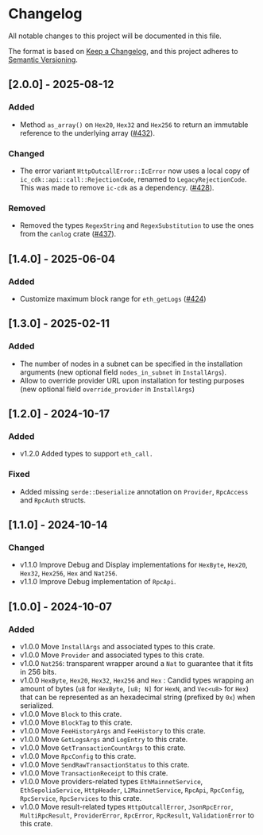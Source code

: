 # Changelog

All notable changes to this project will be documented in this file.

The format is based on [Keep a Changelog](https://keepachangelog.com/en/1.0.0/),
and this project adheres to [Semantic Versioning](https://semver.org/spec/v2.0.0.html).

## [2.0.0] - 2025-08-12

### Added

- Method `as_array()` on `Hex20`, `Hex32` and `Hex256` to return an immutable reference to the underlying array ([#432](https://github.com/dfinity/evm-rpc-canister/pull/432)).

### Changed

- The error variant `HttpOutcallError::IcError` now uses a local copy of `ic_cdk::api::call::RejectionCode`, renamed to `LegacyRejectionCode`. This was made to remove `ic-cdk` as a dependency. ([#428](https://github.com/dfinity/evm-rpc-canister/pull/428)).

### Removed

- Removed the types `RegexString` and `RegexSubstitution` to use the ones from the `canlog` crate ([#437](https://github.com/dfinity/evm-rpc-canister/pull/437)).

## [1.4.0] - 2025-06-04

### Added

- Customize maximum block range for `eth_getLogs` ([#424](https://github.com/dfinity/evm-rpc-canister/pull/424))

## [1.3.0] - 2025-02-11

### Added

- The number of nodes in a subnet can be specified in the installation arguments (new optional field `nodes_in_subnet` in `InstallArgs`).
- Allow to override provider URL upon installation for testing purposes (new optional field `override_provider` in `InstallArgs`)

## [1.2.0] - 2024-10-17

### Added

- v1.2.0 Added types to support `eth_call.`

### Fixed

- Added missing `serde::Deserialize` annotation on `Provider`, `RpcAccess` and `RpcAuth` structs.

## [1.1.0] - 2024-10-14

### Changed

- v1.1.0 Improve Debug and Display implementations for `HexByte`, `Hex20`, `Hex32`, `Hex256`, `Hex` and `Nat256`.
- v1.1.0 Improve Debug implementation of `RpcApi`.

## [1.0.0] - 2024-10-07

### Added

- v1.0.0 Move `InstallArgs` and associated types to this crate.
- v1.0.0 Move `Provider` and associated types to this crate.
- v1.0.0 `Nat256`: transparent wrapper around a `Nat` to guarantee that it fits in 256 bits.
- v1.0.0 `HexByte`, `Hex20`, `Hex32`, `Hex256` and `Hex` : Candid types wrapping an amount of bytes (`u8` for `HexByte`,
  `[u8; N]` for `HexN`, and `Vec<u8>` for `Hex`) that can be represented as an hexadecimal string (prefixed by `0x`)
  when serialized.
- v1.0.0 Move `Block` to this crate.
- v1.0.0 Move `BlockTag` to this crate.
- v1.0.0 Move `FeeHistoryArgs` and `FeeHistory` to this crate.
- v1.0.0 Move `GetLogsArgs` and `LogEntry` to this crate.
- v1.0.0 Move `GetTransactionCountArgs` to this crate.
- v1.0.0 Move `RpcConfig` to this crate.
- v1.0.0 Move `SendRawTransactionStatus` to this crate.
- v1.0.0 Move `TransactionReceipt` to this crate.
- v1.0.0 Move providers-related types `EthMainnetService`, `EthSepoliaService`, `HttpHeader`, `L2MainnetService`,
  `RpcApi`, `RpcConfig`, `RpcService`, `RpcServices` to this crate.
- v1.0.0 Move result-related types `HttpOutcallError`, `JsonRpcError`, `MultiRpcResult`, `ProviderError`, `RpcError`,
  `RpcResult`, `ValidationError` to this crate.
